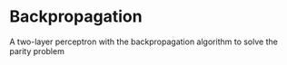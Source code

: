 # Backpropagation
A two-layer perceptron with the backpropagation algorithm to solve the parity problem
